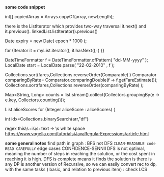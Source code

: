 **some code snippet**

int[] copiedArray = Arrays.copyOf(array, newLength);

there is the ListIterator<E> which provides two-way traversal it.next() and it.previous().
linkedList.listIterator().previous()

Date expiry = new Date( epoch * 1000 );

for (Iterator<String> it = myList.iterator(); it.hasNext(); ) {}

DateTimeFormatter f = DateTimeFormatter.ofPattern( "dd-MM-yyyy" );
LocalDate start = LocalDate.parse( "22-02-2010" , f );

Collections.sort(fares,Collections.reverseOrder(Comparable) )
Comparator<Fare> comparingByRate= Comparator.comparingDouble(f -> f.getFareEstimate());
Collections.sort(fares,Collections.reverseOrder(comparingByRate) );

Map<String, Long> counts =
    list.stream().collect(Collectors.groupingBy(e -> e.key, Collectors.counting()));

List<Integer> aliceScores
for (Integer aliceScore : aliceScores) {

int idx=Collections.binarySearch(arr,"df")

regex
this\s+is\s+text -> \s white space
https://www.vogella.com/tutorials/JavaRegularExpressions/article.html

**some general notes**
find path in graph : BFS not DFS
``CLEAN-READABLE code``
``READ CAREFULLY``
edge cases
CONFIDENCE-SENNII
DFS is not optimal, meaning the number of steps in reaching the solution, or the cost spent in reaching it is high.
DFS is complete means it finds the solution is there is any
DP is another version of Recursive, so we can easily convert rec to dp, 
with the same tasks ( basic, and relation to previous item) : check LCS        

